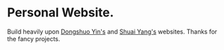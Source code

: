 Personal Website. 
===
Build heavily upon [Dongshuo Yin's](https://dongshuoyin.github.io/) and [Shuai Yang's](https://dongshuoyin.github.io/) websites. Thanks for the fancy projects.